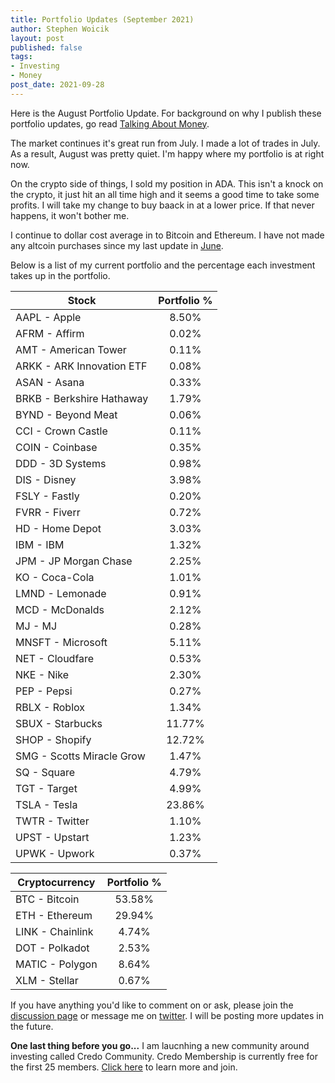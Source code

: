 ```yaml
---
title: Portfolio Updates (September 2021)
author: Stephen Woicik
layout: post
published: false
tags:
- Investing
- Money
post_date: 2021-09-28
---
```

Here is the August Portfolio Update. For background on why I publish these portfolio updates, go read [Talking About Money](https://swoicik.com/2020/talk-about-money).

The market continues it's great run from July. I made a lot of trades in July. As a result, August was pretty quiet. I'm happy where my portfolio is at right now. 

On the crypto side of things, I sold my position in ADA. This isn't a knock on the crypto, it just hit an all time high and it seems a good time to take some profits. I will take my change to buy baack in at a lower price. If that never happens, it won't bother me.

I continue to dollar cost average in to Bitcoin and Ethereum. I have not made any altcoin purchases since my last update in [June](https://swoicik.com/2021/june-portfolio-updates). 

Below is a list of my current portfolio and the percentage each investment takes up in the portfolio.

| Stock                       | Portfolio % |
| ---                         | :---:       |
| AAPL - Apple                | 8.50%       |
| AFRM - Affirm               | 0.02%       |
| AMT - American Tower        | 0.11%       |
| ARKK - ARK Innovation ETF   | 0.08%       |
| ASAN - Asana                | 0.33%       |
| BRKB - Berkshire Hathaway   | 1.79%       |
| BYND - Beyond Meat          | 0.06%       |
| CCI - Crown Castle          | 0.11%       |
| COIN - Coinbase             | 0.35%       |
| DDD - 3D Systems            | 0.98%       |
| DIS - Disney                | 3.98%       |
| FSLY - Fastly               | 0.20%       |
| FVRR - Fiverr               | 0.72%       |
| HD - Home Depot             | 3.03%       |
| IBM - IBM                   | 1.32%       |
| JPM - JP Morgan Chase       | 2.25%       |
| KO - Coca-Cola              | 1.01%       |
| LMND - Lemonade             | 0.91%       |
| MCD - McDonalds             | 2.12%       |
| MJ - MJ                     | 0.28%       |
| MNSFT - Microsoft           | 5.11%       |
| NET - Cloudfare             | 0.53%       |
| NKE - Nike                  | 2.30%       |
| PEP - Pepsi                 | 0.27%       |
| RBLX - Roblox               | 1.34%       |
| SBUX - Starbucks            | 11.77%      |
| SHOP - Shopify              | 12.72%      |
| SMG - Scotts Miracle Grow   | 1.47%       |
| SQ - Square                 | 4.79%       |
| TGT - Target                | 4.99%       |
| TSLA - Tesla                | 23.86%      |
| TWTR - Twitter              | 1.10%       |
| UPST - Upstart              | 1.23%       |
| UPWK - Upwork               | 0.37%       |


| Cryptocurrency              | Portfolio % |
| ---                         | :---:       |
| BTC - Bitcoin               | 53.58%      |
| ETH - Ethereum              | 29.94%      |
| LINK - Chainlink            | 4.74%       |
| DOT - Polkadot              | 2.53%       |
| MATIC - Polygon             | 8.64%       |
| XLM - Stellar               | 0.67%       |

If you have anything you'd like to comment on or ask, please join the [discussion page](https://github.com/swoicik/swoicik.github.io/discussions/19) or message me on [twitter](https://twitter.com/swoicik). I will be posting more updates in the future. 

**One last thing before you go...** I am laucnhing a new community around investing called Credo Community. Credo Membership is currently free for the first 25 members. [Click here](https://community.investwithcredo.com/home) to learn more and join. 
